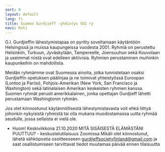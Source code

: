 ```yaml
---
sort: 0
layout: default
lang: fi
title: Suomen Gurdjieff -yhdistys SGS ry
navi: Koti
---
```


G.I. Gurdjieffin lähestymistapaa on pyritty soveltamaan käytäntöön Helsingissä
ja muissa kaupungeissa vuodesta 2001. Ryhmiä on perustettu Helsinkiin, Turkuun,
Jyväskylään, Tampereelle, Joensuuhun sekä Kouvolaan ja useimmat niistä ovat
edelleen aktiivisia. Ryhmien perustaminen muihinkin kaupunkeihin on
mahdollista.

Meidän ryhmämme ovat Suomessa ainoita, jotka tunnistetaan osaksi Gurdjieffin
opetuksen päälinjaa ja ne toimivat yhteistyössä Euroopan (Lontoo ja Pariisi),
Pohjois-Amerikan (New York, San Francisco ja Washington) sekä latinalaisen
Amerikan keskeisten ryhmien kanssa. Suomen ryhmät perusti amerikkalainen, jonka
opettajan Gurdjieff lähetti perustamaan Washingtonin ryhmän.

Jos olet kiinnostunut käytännöllisestä lähestymistavasta voit ehkä liittyä
johonkin nykyisistä ryhmistä tai olla mukana muodostamassa uutta ryhmää
seudulle, jossa sellaista ei vielä ole.

- Huom! Keskiviikkona 21.10.2020 MITÄ SISÄISESTÄ ELÄMÄSTÄNI PUUTTUU? 
        - keskustelutilaisuus Zoomissa
        Mikäli olet kiinnostunut, lähetä sähköpostia osoitteeseeen 
        gurdjieffsocietyfinland@gmail.com ja saat osallistumiseen
        tarvittavat tiedot muutamaa päivää ennen tilaisuutta
